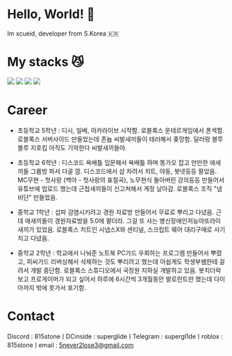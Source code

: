 # Hello, World! 👋

Im xcueid, developer from S.Korea 🇰🇷

# My stacks 😼
<img src="https://img.shields.io/badge/Python-3776AB?style=flat-square&logo=Python&logoColor=white"> <img src="https://img.shields.io/badge/Go-00ADD8?style=flat-square&logo=Go&logoColor=white"> <img src="https://img.shields.io/badge/Rust-000000?style=flat-square&logo=Rust&logoColor=white"> <img src="https://img.shields.io/badge/C-A8B9CC?style=flat-square&logo=C&logoColor=white">

# Career

- 초등학교 5학년
 : 디시, 일베, 아카라이브 시작함.
로블록스 운테르게임에서 폰섹함.
로블록스 서버사이드 만들었는데 존늅 씨발새끼들이 테러해서 좆망함. 달러랑 블루블루 지호킴 아직도 기억한다 씨발새끼들아.

- 초등학교 6학년
 : 디스코드 욕배틀 입문해서 욕배틀 하며 똥가오 잡고 만만한 애새끼들 그룹방 파서 다굴 깜.
디스코드에서 샵 차려서 치트, 야동, 봇넷등등 팔았음.
MC무현 - 첫사랑 (백아 - 첫사랑의 표절곡), 노무현식 돌아버린 강의등등 만들어서 유튜브에 업로드 했는데 근첩새끼들이 신고쳐해서 계정 날아감.
로블록스 조직 "냄비단" 만들었음.

- 중학교 1학년
 : 섭파 감염시키려고 경원 자료방 만들어서 무료로 뿌리고 다녔음. 근데 애새끼들이 경원자료방을 5.0에 팔더라. 그걸 또 사는 병신장애인저능아또라이새끼가 있었음.
로블록스 치트인 시냅스X와 센티널, 스크립트 웨어 대리구매로 사기치고 다녔음.

- 중학교 2학년
 : 학교에서 나눠준 노트북 PC가드 우회하는 프로그램 만들어서 뿌렸고, 피씨가드 리버싱해서 삭제하는 것도 뿌리려고 했는데 아쉽게도 학생부쌤한테 걸려서 개발 중단함.
로블록스 스튜디오에서 국정원 지하실 개발하고 있음.
봇치더락 보고 프로게이머가 되고 싶어서 하루에 6시간씩 3개월동안 발로란트만 했는데 다이아까지 밖에 못가서 포기함.


# Contact
Discord : 815stoneㅣDCinside : superglideㅣTelegram : supergl1deㅣroblox : 815stoneㅣemail : 5never2lose3@gmail.com
